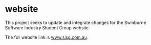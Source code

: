 # website
<p>This project seeks to update and integrate changes for the Swinburne Software Industry Student Group website.</p>
<p>The full website link is <a href="www.sisg.com.au/">www.sisg.com.au</a>.</p>